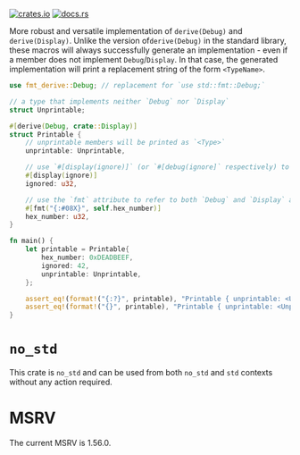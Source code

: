 [![crates.io](https://img.shields.io/crates/v/fmt-derive?style=flat-square)](https://crates.io/crates/fmt_derive)
[![docs.rs](https://img.shields.io/docsrs/fmt-derive?style=flat-square)](https://docs.rs/fmt-derive/latest/fmt_derive/)

More robust and versatile implementation of `derive(Debug)` and `derive(Display)`. Unlike the version of`derive(Debug)`
in the standard library, these macros will always successfully generate an implementation - even if a member does not
implement `Debug`/`Display`. In that case, the generated implementation will print a replacement string of the form
`<TypeName>`.

```rust
use fmt_derive::Debug; // replacement for `use std::fmt::Debug;`

// a type that implements neither `Debug` nor `Display`
struct Unprintable;

#[derive(Debug, crate::Display)]
struct Printable {
	// unprintable members will be printed as `<Type>`
	unprintable: Unprintable,

	// use `#[display(ignore)]` (or `#[debug(ignore]` respectively) to skip a member when printing
	#[display(ignore)]
	ignored: u32,

	// use the `fmt` attribute to refer to both `Debug` and `Display` at once
	#[fmt("{:#08X}", self.hex_number)]
	hex_number: u32,
}

fn main() {
	let printable = Printable{
		hex_number: 0xDEADBEEF,
		ignored: 42,
		unprintable: Unprintable,
	};

	assert_eq!(format!("{:?}", printable), "Printable { unprintable: <Unprintable>, ignored: 42, hex_number: 0xDEADBEEF }");
	assert_eq!(format!("{}", printable), "Printable { unprintable: <Unprintable>, hex_number: 0xDEADBEEF }");
}
```

# `no_std`
This crate is `no_std` and can be used from both `no_std` and `std` contexts without any action required.

# MSRV
The current MSRV is 1.56.0.
